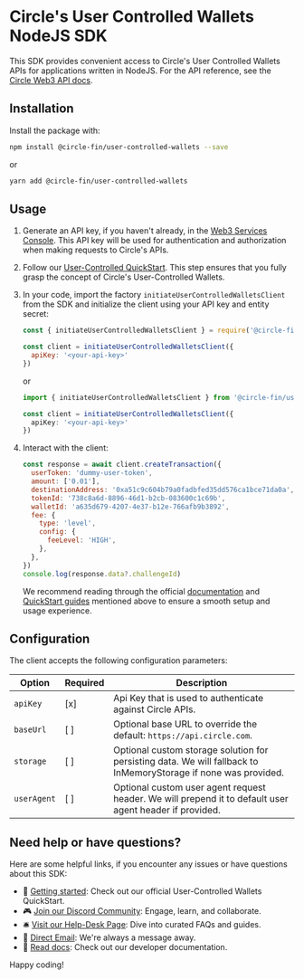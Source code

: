 # Circle's User Controlled Wallets NodeJS SDK

This SDK provides convenient access to Circle's User Controlled Wallets APIs for applications written in NodeJS. For the API reference, see the [Circle Web3 API docs](https://developers.circle.com/api-reference/w3s/common/ping).

## Installation

Install the package with:

```sh
npm install @circle-fin/user-controlled-wallets --save
```

or

```sh
yarn add @circle-fin/user-controlled-wallets
```

## Usage

1. Generate an API key, if you haven't already, in the [Web3 Services Console](https://console.circle.com/api-keys). This API key will be used for authentication and authorization when making requests to Circle's APIs.

2. Follow our [User-Controlled QuickStart](https://developers.circle.com/interactive-quickstarts/user-controlled-wallets). This step ensures that you fully grasp the concept of Circle's User-Controlled Wallets.

3. In your code, import the factory `initiateUserControlledWalletsClient` from the SDK and initialize the client using your API key and entity secret:

   ```javascript
   const { initiateUserControlledWalletsClient } = require('@circle-fin/user-controlled-wallets')

   const client = initiateUserControlledWalletsClient({
     apiKey: '<your-api-key>'
   })
   ```

   or

   ```typescript
   import { initiateUserControlledWalletsClient } from '@circle-fin/user-controlled-wallets'

   const client = initiateUserControlledWalletsClient({
     apiKey: '<your-api-key>'
   })
   ```

4. Interact with the client:

   ```javascript
   const response = await client.createTransaction({
     userToken: 'dummy-user-token',
     amount: ['0.01'],
     destinationAddress: '0xa51c9c604b79a0fadbfed35dd576ca1bce71da0a',
     tokenId: '738c8a6d-8896-46d1-b2cb-083600c1c69b',
     walletId: 'a635d679-4207-4e37-b12e-766afb9b3892',
     fee: {
       type: 'level',
       config: {
         feeLevel: 'HIGH',
       },
     },
   })
   console.log(response.data?.challengeId)
   ```

   We recommend reading through the official [documentation](https://developers.circle.com/w3s/circle-programmable-wallets-an-overview) and [QuickStart guides](https://developers.circle.com/interactive-quickstarts) mentioned above to ensure a smooth setup and usage experience.

## Configuration

The client accepts the following configuration parameters:

| Option    | Required | Description                                                                                                     |
| --------- | -------- | --------------------------------------------------------------------------------------------------------------- |
| `apiKey`  | [x]      | Api Key that is used to authenticate against Circle APIs.                                                       |
| `baseUrl` | [ ]      | Optional base URL to override the default: `https://api.circle.com`. |
| `storage` | [ ]      | Optional custom storage solution for persisting data. We will fallback to InMemoryStorage if none was provided. |
| `userAgent` | [ ]      | Optional custom user agent request header. We will prepend it to default user agent header if provided. |

## Need help or have questions?

Here are some helpful links, if you encounter any issues or have questions about this SDK:

- 📖 [Getting started](https://learn.circle.com/quickstarts/user-controlled-wallets): Check out our official User-Controlled Wallets QuickStart.
- 🎮 [Join our Discord Community](https://discord.com/invite/buildoncircle): Engage, learn, and collaborate.
- 🛎 [Visit our Help-Desk Page](https://support.usdc.circle.com/hc/en-us/p/contactus?_gl=1*1va6vat*_ga*MTAyNTA0NTQ2NC4xNjk5NTYyMjgx*_ga_GJDVPCQNRV*MTcwMDQ5Mzg3Ny4xNC4xLjE3MDA0OTM4ODQuNTMuMC4w): Dive into curated FAQs and guides.
- 📧 [Direct Email](mailto:customer-support@circle.com): We're always a message away.
- 📖 [Read docs](https://developers.circle.com/w3s/docs?_gl=1*15ozb5b*_ga*MTAyNTA0NTQ2NC4xNjk5NTYyMjgx*_ga_GJDVPCQNRV*MTcwMDQ5Mzg3Ny4xNC4xLjE3MDA0OTM4ODQuNTMuMC4w): Check out our developer documentation.

Happy coding!
